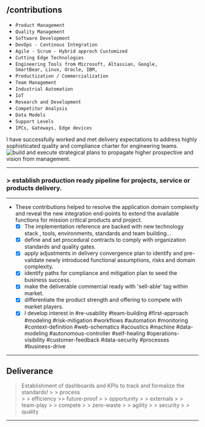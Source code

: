 
##  /contributions
 - `Product Management`
 - `Quality Management`
 - `Software Development`
 - `DevOps - Continous Integration`
 - `Agile - Scrum - Hybrid approch Customized`
 - `Cutting Edge Technologies`
 - `Engineering Tools from Microsoft, Altassian, Google, 		   SmartBear, Linux, Oracle, IBM,` 
 - `Productization / Commercialization`
 - `Team Management`
 - `Industrial Automation `
 - `IoT`
 - `Research and Development`
 - `Competitor Analysis` 
 - `Data Models`
 - `Support Levels`
 - `IPCs, Gateways, Edge devices`

 I have successfully worked and met delivery expectations to address highly sophisticated quality and compliance charter for engineering teams.
![build and execute strategical plans to propagate higher prospective and vision from management.](https://encrypted-tbn0.gstatic.com/images?q=tbn:ANd9GcRGrxO69NuBQfY54KRwla4EuK4Ri_EODz0EKUJZfix77vdNZjTm&s)

 ----
 
### > establish production ready pipeline for projects, service or products delivery. 
-----
-	These contributions helped to resolve the application domain complexity and reveal the new integration end-points to extend the available functions for mission critical products and project. 
	 - [x]  The implementation reference are backed with new technology stack , tools, environments, standards and team building...
	 - [x]  define and set procedural contracts to comply with organization standards and quality gates.
	 - [x] apply adjustments in delivery convergence plan to identify and pre-validate newly introduced functional assumptions, risks and domain complexity.
	 - [x] identify paths for compliance and mitigation plan to seed the business success.
	 - [x]  make the deliverable commercial ready with 'sell-able' tag within market.
	 - [x] differentiate the product strength and offering to compete with market players.
	 - [x] I develop interest in #re-usability #team-building #first-approach #modeling #risk-mitigation #workflows #automation #monitoring #context-definition #web-schematics  #acoustics #machine #data-modeling #autonomous-controller #self-healing #operations-visibility #customer-feedback #data-security #processes #business-drive
----
 ## Deliverance
>	Establishment of dashboards and KPIs to track and formalize the standards!
		> > 	process  
		> > 	efficiency
		>>  	future-proof 
	> >		opportunity 
	> >		 externals 
	> > 	team-play 
	> > 	compete 
	> > 	zero-waste 
	> > 	agility 
	> > 	security 
	> > 	quality 

---
<!--stackedit_data:
eyJoaXN0b3J5IjpbLTkxNDc2NzMwMCwtNDg1MjI5Njg2LDU0Nj
AyNzcxNF19
-->